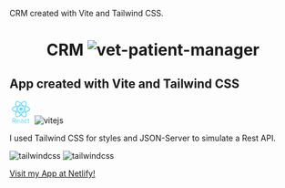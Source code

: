 CRM created with Vite and Tailwind CSS.
<h1 align="center">CRM <img 
src="https://img.icons8.com/external-flaticons-lineal-color-flat-icons/2x/external-crm-sales-flaticons-lineal-color-flat-icons.png" alt="vet-patient-manager" width="40" height="40" /></h1>
<h2>App created with Vite and Tailwind CSS</h2>
<p>
<img src="https://raw.githubusercontent.com/devicons/devicon/master/icons/react/react-original-wordmark.svg" alt="react" width="40" height="40" /> 
<img src="https://vectorwiki.com/images/bjlcA__vitejs.svg" alt="vitejs" width="40" height="40" />
</p>

I used Tailwind CSS for styles and JSON-Server to simulate a Rest API.
<p>
<img src="https://progsoft.net/images/tailwind-css-icon-70187f0341bd945dc65ad050a9a1b8f4fd79b1cf.png" alt="tailwindcss" width="40" height="40" />
<img src="https://miro.medium.com/max/400/1*tX7DC-HhKR2blBSbf3xvtQ.jpeg" alt="tailwindcss" width="auto" height="40" />
</p> 


[Visit my App at Netlify!](https://trassi-crm-clients.netlify.app)
